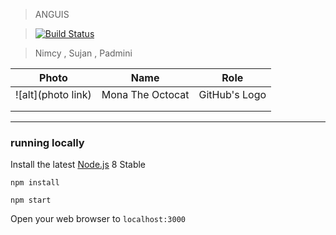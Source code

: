 
> ANGUIS

> [![Build Status](https://dev.azure.com/nsucheendran/nsucheendran/_apis/build/status/anguis-exp.thegame?branchName=master)](https://dev.azure.com/nsucheendran/nsucheendran/_build/latest?definitionId=2&branchName=master)

> Nimcy , Sujan , Padmini 


| Photo              | Name             | Role          |
|--------------------|------------------|---------------|
| ![alt](photo link) | Mona The Octocat | GitHub's Logo |
|                    |                  |               |
|                    |                  |               |

----


### running locally

Install the latest [Node.js](http://nodejs.org) 8 Stable

`npm install`

`npm start`

Open your web browser to `localhost:3000`
